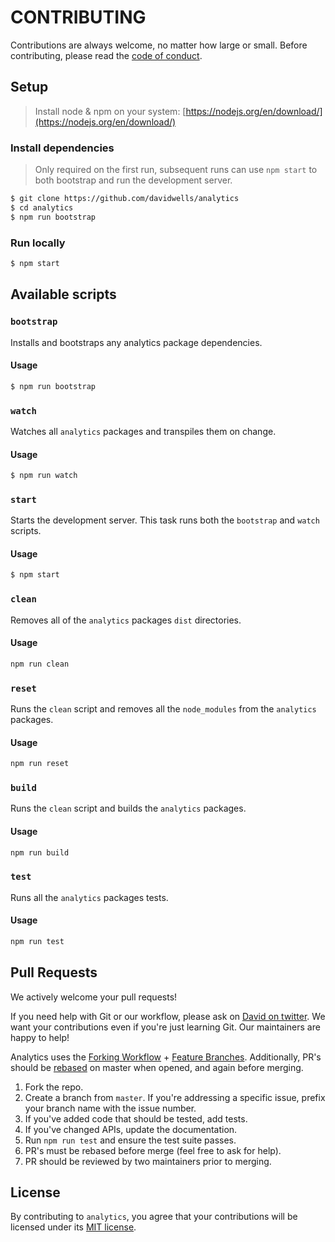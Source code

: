 # CONTRIBUTING

Contributions are always welcome, no matter how large or small. Before contributing,
please read the [code of conduct](CODE_OF_CONDUCT.md).

## Setup

> Install node & npm on your system: [https://nodejs.org/en/download/](https://nodejs.org/en/download/)

### Install dependencies

> Only required on the first run, subsequent runs can use `npm start` to both
bootstrap and run the development server.

```sh
$ git clone https://github.com/davidwells/analytics
$ cd analytics
$ npm run bootstrap
```

### Run locally

```sh
$ npm start
```

## Available scripts

### `bootstrap`

Installs and bootstraps any analytics package dependencies.

#### Usage

```sh
$ npm run bootstrap
```

### `watch`

Watches all `analytics` packages and transpiles them on change.

#### Usage

```sh
$ npm run watch
```

### `start`

Starts the development server. This task runs both the `bootstrap` and `watch` scripts.

#### Usage

```sh
$ npm start
```

### `clean`

Removes all of the `analytics` packages `dist` directories.

#### Usage

```sh
npm run clean
```

### `reset`

Runs the `clean` script and removes all the `node_modules` from the `analytics` packages.

#### Usage

```sh
npm run reset
```

### `build`

Runs the `clean` script and builds the `analytics` packages.

#### Usage

```sh
npm run build
```

### `test`

Runs all the `analytics` packages tests.

#### Usage

```sh
npm run test
```

## Pull Requests

We actively welcome your pull requests!

If you need help with Git or our workflow, please ask on [David on twitter](https://twitter.com/davidwells). We want your contributions even if you're just learning Git. Our maintainers are happy to help!

Analytics uses the [Forking Workflow](https://www.atlassian.com/git/tutorials/comparing-workflows/forking-workflow) + [Feature Branches](https://www.atlassian.com/git/tutorials/comparing-workflows/feature-branch-workflow). Additionally, PR's should be [rebased](https://www.atlassian.com/git/tutorials/merging-vs-rebasing) on master when opened, and again before merging.

1. Fork the repo.
2. Create a branch from `master`. If you're addressing a specific issue, prefix your branch name with the issue number.
2. If you've added code that should be tested, add tests.
3. If you've changed APIs, update the documentation.
4. Run `npm run test` and ensure the test suite passes.
6. PR's must be rebased before merge (feel free to ask for help).
7. PR should be reviewed by two maintainers prior to merging.

## License

By contributing to `analytics`, you agree that your contributions will be licensed
under its [MIT license](LICENSE).